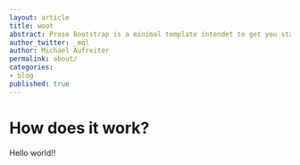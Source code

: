 ```yaml
---
layout: article
title: woot
abstract: Prose Bootstrap is a minimal template intendet to get you started with Jekyll.
author_twitter: _mql
author: Michael Aufreiter
permalink: about/
categories:
- blog
published: true
---
```

# How does it work?

Hello world!!




